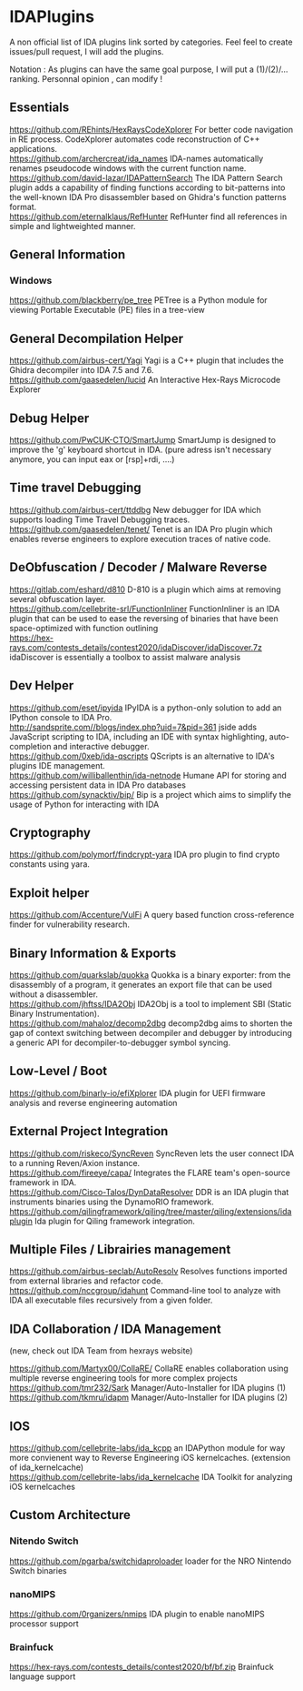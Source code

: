 
# IDAPlugins
A non official list of IDA plugins link sorted by categories. Feel feel to create issues/pull request, I will add the plugins. 

Notation : 
As plugins can have the same goal purpose, I will put a (1)/(2)/... ranking. Personnal opinion , can modify !

## Essentials

https://github.com/REhints/HexRaysCodeXplorer For better code navigation in RE process. CodeXplorer automates code reconstruction of C++ applications.  
https://github.com/archercreat/ida_names IDA-names automatically renames pseudocode windows with the current function name.  
https://github.com/david-lazar/IDAPatternSearch The IDA Pattern Search plugin adds a capability of finding functions according to bit-patterns into the well-known IDA Pro disassembler based on Ghidra's function patterns format.  
https://github.com/eternalklaus/RefHunter RefHunter find all references in simple and lightweighted manner.   


## General Information

### Windows
https://github.com/blackberry/pe_tree PETree is a Python module for viewing Portable Executable (PE) files in a tree-view  

## General Decompilation Helper

https://github.com/airbus-cert/Yagi Yagi is a C++ plugin that includes the Ghidra decompiler into IDA 7.5 and 7.6.  
https://github.com/gaasedelen/lucid An Interactive Hex-Rays Microcode Explorer 

## Debug Helper

https://github.com/PwCUK-CTO/SmartJump SmartJump is designed to improve the 'g' keyboard shortcut in IDA. (pure adress isn't necessary anymore, you can input eax or [rsp]+rdi, ....)  

## Time travel Debugging

https://github.com/airbus-cert/ttddbg New debugger for IDA which supports loading Time Travel Debugging traces.  
https://github.com/gaasedelen/tenet/ Tenet is an IDA Pro plugin which enables reverse engineers to explore execution traces of native code.  

## DeObfuscation / Decoder / Malware Reverse
https://gitlab.com/eshard/d810 D-810 is a plugin which aims at removing several obfuscation layer.  
https://github.com/cellebrite-srl/FunctionInliner FunctionInliner is an IDA plugin that can be used to ease the reversing of binaries that have been space-optimized with function outlining  
https://hex-rays.com/contests_details/contest2020/idaDiscover/idaDiscover.7z idaDiscover is essentially a toolbox to assist malware analysis

## Dev Helper

https://github.com/eset/ipyida IPyIDA is a python-only solution to add an IPython console to IDA Pro.  
http://sandsprite.com//blogs/index.php?uid=7&pid=361 jside adds JavaScript scripting to IDA, including an IDE with syntax highlighting, auto-completion and interactive debugger.  
https://github.com/0xeb/ida-qscripts QScripts is an alternative to IDA's plugins IDE management.  
https://github.com/williballenthin/ida-netnode Humane API for storing and accessing persistent data in IDA Pro databases  
https://github.com/synacktiv/bip/ Bip is a project which aims to simplify the usage of Python for interacting with IDA  

## Cryptography

https://github.com/polymorf/findcrypt-yara IDA pro plugin to find crypto constants using yara.  

## Exploit helper

https://github.com/Accenture/VulFi A query based function cross-reference finder for vulnerability research.  

## Binary Information & Exports

https://github.com/quarkslab/quokka Quokka is a binary exporter: from the disassembly of a program, it generates an export file that can be used without a disassembler.  
https://github.com/jhftss/IDA2Obj IDA2Obj is a tool to implement SBI (Static Binary Instrumentation).  
https://github.com/mahaloz/decomp2dbg decomp2dbg aims to shorten the gap of context switching between decompiler and debugger by introducing a generic API for decompiler-to-debugger symbol syncing.  

## Low-Level / Boot

https://github.com/binarly-io/efiXplorer IDA plugin for UEFI firmware analysis and reverse engineering automation  

## External Project Integration

https://github.com/riskeco/SyncReven SyncReven lets the user connect IDA to a running Reven/Axion instance.  
https://github.com/fireeye/capa/ Integrates the FLARE team's open-source framework in IDA.  
https://github.com/Cisco-Talos/DynDataResolver DDR is an IDA plugin that instruments binaries using the DynamoRIO framework.  
https://github.com/qilingframework/qiling/tree/master/qiling/extensions/idaplugin  Ida plugin for Qiling framework integration.  

## Multiple Files / Librairies management

https://github.com/airbus-seclab/AutoResolv Resolves functions imported from external libraries and refactor code.  
https://github.com/nccgroup/idahunt Command-line tool to analyze with IDA all executable files recursively from a given folder.  
 

## IDA Collaboration / IDA Management
(new, check out IDA Team from hexrays website)

https://github.com/Martyx00/CollaRE/ CollaRE enables collaboration using multiple reverse engineering tools for more complex projects  
https://github.com/tmr232/Sark Manager/Auto-Installer for IDA plugins (1)  
https://github.com/tkmru/idapm Manager/Auto-Installer for IDA plugins (2)    

## IOS

https://github.com/cellebrite-labs/ida_kcpp an IDAPython module for way more convienent way to Reverse Engineering iOS kernelcaches. (extension of ida_kernelcache)    
https://github.com/cellebrite-labs/ida_kernelcache IDA Toolkit for analyzing iOS kernelcaches  

## Custom Architecture
### Nitendo Switch

https://github.com/pgarba/switchidaproloader loader for the NRO Nintendo Switch binaries  

### nanoMIPS

https://github.com/0rganizers/nmips IDA plugin to enable nanoMIPS processor support   

### Brainfuck 

https://hex-rays.com/contests_details/contest2020/bf/bf.zip Brainfuck language support  
